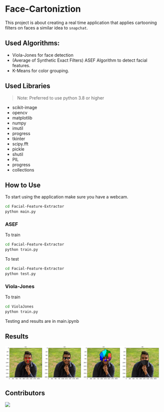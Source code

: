 # Face-Cartoniztion

This project is about creating a real time application that applies cartooning filters on faces a similar idea to `snapchat`.

## Used Algorithms:

- Viola-Jones for face detection
- (Average of Synthetic Exact Filters) ASEF Algorithm to detect facial features.
- K-Means for color grouping.

## Used Libraries

> Note: Preferred to use python 3.8 or higher

- scikit-image
- opencv
- matplotlib
- numpy
- imutil
- progress
- tkinter
- scipy.fft
- pickle
- shutil
- PIL
- progress
- collections

## How to Use

To start using the application make sure you have a webcam.

```bash
cd Facial-Feature-Extractor
python main.py
```

### ASEF

To train

```bash
cd Facial-Feature-Extractor
python train.py
```

To test

```bash
cd Facial-Feature-Extractor
python test.py
```

### Viola-Jones

To train

```bash
cd ViolaJones
python train.py
```
 
Testing and results are in main.ipynb

## Results

![Alt text](result1.png)

## Contributors

<a href = "https://github.com/MohamedKamalOthman/Face-Cartoniztion/graphs/contributors">
  <img src = "https://contrib.rocks/image?repo=MohamedKamalOthman/Face-Cartoniztion"/>
</a>
